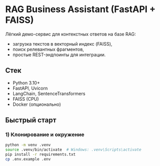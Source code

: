 # RAG Business Assistant (FastAPI + FAISS)

Лёгкий демо-сервис для контекстных ответов на базе RAG:
- загрузка текстов в векторный индекс (FAISS),
- поиск релевантных фрагментов,
- простые REST-эндпоинты для интеграции.

## Стек
- Python 3.10+
- FastAPI, Uvicorn
- LangChain, SentenceTransformers
- FAISS (CPU)
- Docker (опционально)

## Быстрый старт

### 1) Клонирование и окружение
```bash
python -m venv .venv
source .venv/bin/activate  # Windows: .venv\Scripts\activate
pip install -r requirements.txt
cp .env.example .env
